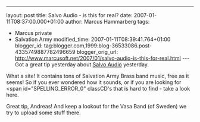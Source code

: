 ---
layout: post
title: Salvo Audio - is this for real?
date: 2007-01-11T08:37:00.000+01:00
author: Marcus Hammarberg
tags:
  - Marcus private
  - Salvation Army
modified_time: 2007-01-11T08:39:41.764+01:00
blogger_id: tag:blogger.com,1999:blog-36533086.post-4335749887782496659
blogger_orig_url: http://www.marcusoft.net/2007/01/salvo-audio-is-this-for-real.html ---
Got a great tip yesterday about [Salvo
Audio](http://www.salvoaudio.com/) yesterday.

What a site! It contains tons of Salvation Army Brass band music, free
as it seems! So if you ever wondered how it sounds, or if you are
looking for <span id="SPELLING_ERROR_0" classCD's that is hard to find -
take a look here.

Great tip, Andreas! And keep a lookout for the Vasa Band (of Sweden) we try to
upload some stuff there.
